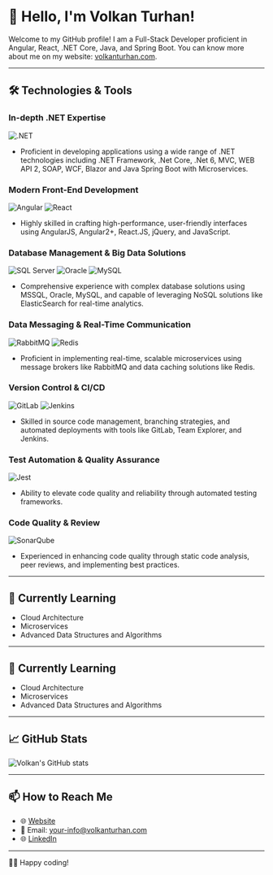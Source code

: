 # 👋 Hello, I'm Volkan Turhan!

Welcome to my GitHub profile! I am a Full-Stack Developer proficient in Angular, React, .NET Core, Java, and Spring Boot. You can know more about me on my website: [volkanturhan.com](https://volkanturhan.com/).

---

## 🛠️ Technologies & Tools

### In-depth .NET Expertise
![.NET](https://img.shields.io/badge/-.NET-5C2D91?style=flat&logo=.net&logoColor=white)
- Proficient in developing applications using a wide range of .NET technologies including .NET Framework, .Net Core, .Net 6, MVC, WEB API 2, SOAP, WCF, Blazor and Java Spring Boot with Microservices.

### Modern Front-End Development
![Angular](https://img.shields.io/badge/-Angular-DD0031?style=flat&logo=angular&logoColor=white) ![React](https://img.shields.io/badge/-React-61DAFB?style=flat&logo=react&logoColor=white)
- Highly skilled in crafting high-performance, user-friendly interfaces using AngularJS, Angular2+, React.JS, jQuery, and JavaScript.

### Database Management & Big Data Solutions
![SQL Server](https://img.shields.io/badge/-SQL_Server-CC2927?style=flat&logo=microsoft-sql-server&logoColor=white) ![Oracle](https://img.shields.io/badge/-Oracle-F80000?style=flat&logo=oracle&logoColor=white) ![MySQL](https://img.shields.io/badge/-MySQL-4479A1?style=flat&logo=mysql&logoColor=white)
- Comprehensive experience with complex database solutions using MSSQL, Oracle, MySQL, and capable of leveraging NoSQL solutions like ElasticSearch for real-time analytics.

### Data Messaging & Real-Time Communication
![RabbitMQ](https://img.shields.io/badge/-RabbitMQ-FF6600?style=flat&logo=rabbitmq&logoColor=white) ![Redis](https://img.shields.io/badge/-Redis-DC382D?style=flat&logo=redis&logoColor=white)
- Proficient in implementing real-time, scalable microservices using message brokers like RabbitMQ and data caching solutions like Redis.

### Version Control & CI/CD
![GitLab](https://img.shields.io/badge/-GitLab-FCA121?style=flat&logo=gitlab&logoColor=white) ![Jenkins](https://img.shields.io/badge/-Jenkins-D24939?style=flat&logo=jenkins&logoColor=white)
- Skilled in source code management, branching strategies, and automated deployments with tools like GitLab, Team Explorer, and Jenkins.

### Test Automation & Quality Assurance
![Jest](https://img.shields.io/badge/-Jest-C21325?style=flat&logo=jest&logoColor=white)
- Ability to elevate code quality and reliability through automated testing frameworks.

### Code Quality & Review
![SonarQube](https://img.shields.io/badge/-SonarQube-4E9BCD?style=flat&logo=sonarqube&logoColor=white)
- Experienced in enhancing code quality through static code analysis, peer reviews, and implementing best practices.


---

## 🌱 Currently Learning

- Cloud Architecture
- Microservices
- Advanced Data Structures and Algorithms

---


## 🌱 Currently Learning

- Cloud Architecture
- Microservices
- Advanced Data Structures and Algorithms

---

## 📈 GitHub Stats

![Volkan's GitHub stats](https://github-readme-stats.vercel.app/api?username=YourUsername&show_icons=true&theme=tokyonight)

---

## 📫 How to Reach Me

- 🌐 [Website](https://volkanturhan.com/)
- 📧 Email: your-info@volkanturhan.com
- 🌐 [LinkedIn](https://www.linkedin.com/in/volkan-turhan/)

---

👨‍💻 Happy coding!
